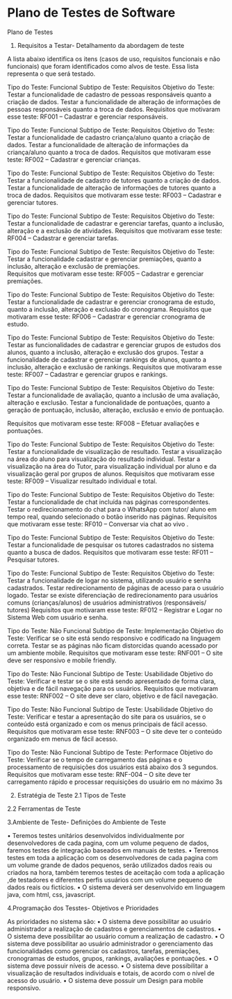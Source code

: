 # Plano de Testes de Software

Plano de Testes


1.	Requisitos a Testar- Detalhamento da abordagem de teste

A lista abaixo identifica os itens (casos de uso, requisitos funcionais e não funcionais) que foram identificados como alvos de teste. Essa lista representa o que será testado. 

Tipo do Teste: 	Funcional
Subtipo de Teste: 	Requisitos
Objetivo do Teste: 	Testar a funcionalidade de cadastro de pessoas responsáveis quanto a
criação de dados. Testar a funcionalidade de alteração de informações de pessoas responsáveis quanto a troca de dados.
Requisitos que motivaram
esse teste: 	RF001 – Cadastrar e gerenciar responsáveis.

Tipo do Teste: 	Funcional
Subtipo de Teste: 	Requisitos
Objetivo do Teste: 	Testar a funcionalidade de cadastro criança/aluno quanto a criação de dados. Testar a funcionalidade de alteração de informações da criança/aluno quanto a troca de dados.
Requisitos que motivaram
esse teste:	RF002 – Cadastrar e gerenciar crianças.

Tipo do Teste: 	Funcional
Subtipo de Teste: 	Requisitos
Objetivo do Teste: 	Testar a funcionalidade de cadastro de tutores quanto a criação de dados. Testar a funcionalidade de alteração de informações de tutores quanto a troca de dados.
Requisitos que motivaram
esse teste: 	RF003 – Cadastrar e gerenciar tutores.

Tipo do Teste: 	Funcional
Subtipo de Teste: 	Requisitos
Objetivo do Teste: 	Testar a funcionalidade de cadastrar e gerenciar tarefas, quanto a inclusão, alteração e a exclusão de atividades. 
Requisitos que motivaram
esse teste:	RF004 – Cadastrar e gerenciar tarefas.

Tipo do Teste: 	Funcional
Subtipo de Teste: 	Requisitos
Objetivo do Teste: 	Testar a funcionalidade cadastrar e gerenciar premiações, quanto a inclusão, alteração e exclusão de premiações.  
Requisitos que motivaram
esse teste:	RF005 – Cadastrar e gerenciar premiações.

Tipo do Teste: 	Funcional
Subtipo de Teste: 	Requisitos
Objetivo do Teste: 	Testar a funcionalidade de cadastrar e gerenciar cronograma de estudo, quanto   a inclusão, alteração e exclusão do cronograma. 
Requisitos que motivaram
esse teste:	RF006 – Cadastrar e gerenciar cronograma de estudo.

Tipo do Teste: 	Funcional
Subtipo de Teste: 	Requisitos
Objetivo do Teste: 	Testar as funcionalidades de cadastrar e gerenciar grupos de estudos dos alunos, quanto a inclusão, alteração e exclusão dos grupos. Testar a funcionalidade de cadastrar e gerenciar rankings de alunos, quanto a inclusão, alteração e exclusão de rankings. 
Requisitos que motivaram
esse teste:	RF007 – Cadastrar e gerenciar grupos e rankings.

Tipo do Teste: 	Funcional
Subtipo de Teste: 	Requisitos
Objetivo do Teste: 	Testar a funcionalidade de avaliação, quanto a inclusão de uma avaliação, alteração e exclusão. Testar a funcionalidade de pontuações, quanto a geração de pontuação, inclusão, alteração, exclusão e envio de pontuação.

Requisitos que motivaram
esse teste: 	RF008 – Efetuar avaliações e pontuações.

Tipo do Teste: 	Funcional
Subtipo de Teste: 	Requisitos
Objetivo do Teste: 	Testar a funcionalidade de visualização de resultado. Testar a visualização na área do aluno para visualização do resultado individual. Testar a visualização na área do Tutor, para visualização individual por aluno e da visualização geral por grupos de alunos.
Requisitos que motivaram
esse teste:	RF009 – Visualizar resultado individual e total.

Tipo do Teste: 	Funcional
Subtipo de Teste: 	Requisitos
Objetivo do Teste: 	Testar a funcionalidade de chat incluída nas páginas correspondentes. Testar o redirecionamento do chat para o WhatsApp com tutor/ aluno em tempo real, quando selecionado o botão inserido nas páginas. 
Requisitos que motivaram
esse teste:	RF010 – Conversar via chat ao vivo	.

Tipo do Teste: 	Funcional
Subtipo de Teste: 	Requisitos
Objetivo do Teste: 	Testar a funcionalidade de pesquisar os tutores cadastrados no sistema quanto a busca de dados.
Requisitos que motivaram
esse teste:	RF011 – Pesquisar tutores.

Tipo do Teste: 	Funcional
Subtipo de Teste: 	Requisitos
Objetivo do Teste: 	Testar a funcionalidade de logar no sistema, utilizando usuário e senha cadastrados. Testar redirecionamento de páginas de acesso para o usuário logado. Testar se existe diferenciação de redirecionamento para 
usuários comuns (crianças/alunos) de usuários administrativos (responsáveis/ tutores)
Requisitos que motivaram
esse teste:	RF012 – Registrar e Logar no Sistema Web com usuário e senha.


Tipo do Teste: 	Não Funcional
Subtipo de Teste: 	Implementação
Objetivo do Teste: 	Verificar se o site está sendo responsivo e codificado na linguagem correta. Testar se as páginas não ficam distorcidas quando acessado por um ambiente mobile.
Requisitos que motivaram
esse teste:	RNF001 – O site deve ser responsivo e mobile friendly.

Tipo do Teste: 	Não Funcional
Subtipo de Teste: 	Usabilidade
Objetivo do Teste: 	Verificar e testar se o site está sendo apresentado de forma clara, objetiva e de fácil navegação para os usuários. 
Requisitos que motivaram
esse teste: 	RNF002 – O site deve ser claro, objetivo e de fácil navegação.

Tipo do Teste: 	Não Funcional
Subtipo de Teste: 	Usabilidade
Objetivo do Teste: 	Verificar e testar a apresentação do site para os usuários, se o conteúdo está organizado e com os menus principais de fácil acesso. 
Requisitos que motivaram
esse teste:	RNF003 – O site deve ter o conteúdo organizado em menus de fácil acesso.

Tipo do Teste: 	Não Funcional
Subtipo de Teste: 	Performace
Objetivo do Teste: 	Verificar se o tempo de carregamento das páginas e o processamento de requisições dos usuários está abaixo dos 3 segundos.
Requisitos que motivaram
esse teste: 	RNF-004 – O site deve ter carregamento rápido e processar requisições do usuário em no máximo 3s

2.	Estratégia de Teste
2.1	Tipos de Teste


2.2 Ferramentas de Teste



3.Ambiente de Teste- Definições do Ambiente de Teste

• Teremos testes unitários desenvolvidos individualmente por desenvolvedores de cada pagina, com um volume pequeno de dados, faremos testes de integração baseados em manuais de testes.
• Teremos testes em toda a aplicação com os desenvolvedores de cada pagina com um volume grande de dados pequenos, serão utilizados dados reais ou criados na hora, também teremos testes de aceitação com toda a aplicação ,de testadores e diferentes perfis usuários com um volume pequeno de dados reais ou fictícios. 
• O sistema deverá ser desenvolvido em linguagem java, com html, css, javascript.



4.Programação dos Tesstes- Objetivos e Prioridades

As prioridades no sistema são:
• O sistema deve possibilitar ao usuário administrador a realização de cadastros e gerenciamentos de cadastros.
• O sistema deve possibilitar ao usuário comum a realização de cadastro.
• O sistema deve possibilitar ao usuário administrador o gerenciamento das funcionalidades como gerenciar os cadastros, tarefas, premiações, cronogramas de estudos, grupos, rankings, avaliações e pontuações. 
• O sistema deve possuir níveis de acesso.
• O sistema deve possibilitar a visualização de resultados individuais e totais, de acordo com o nível de acesso do usuário.
• O sistema deve possuir um Design para mobile responsivo.

